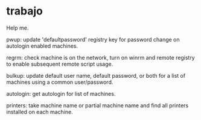 # trabajo
Help me.

pwup: update 'defaultpassword' registry key for password change on autologin enabled machines.

regrm: check machine is on the network, turn on winrm and remote registry to enable subsequent remote script usage.

bulkup: update default user name, default password, or both for a list of machines using a common user/password. 

autologin: get autologin for list of machines.

printers: take machine name or partial machine name and find all printers installed on each machine. 
